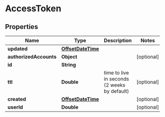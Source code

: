 
# AccessToken

## Properties
Name | Type | Description | Notes
------------ | ------------- | ------------- | -------------
**updated** | [**OffsetDateTime**](OffsetDateTime.md) |  | 
**authorizedAccounts** | **Object** |  |  [optional]
**id** | **String** |  | 
**ttl** | **Double** | time to live in seconds (2 weeks by default) |  [optional]
**created** | [**OffsetDateTime**](OffsetDateTime.md) |  |  [optional]
**userId** | **Double** |  |  [optional]



